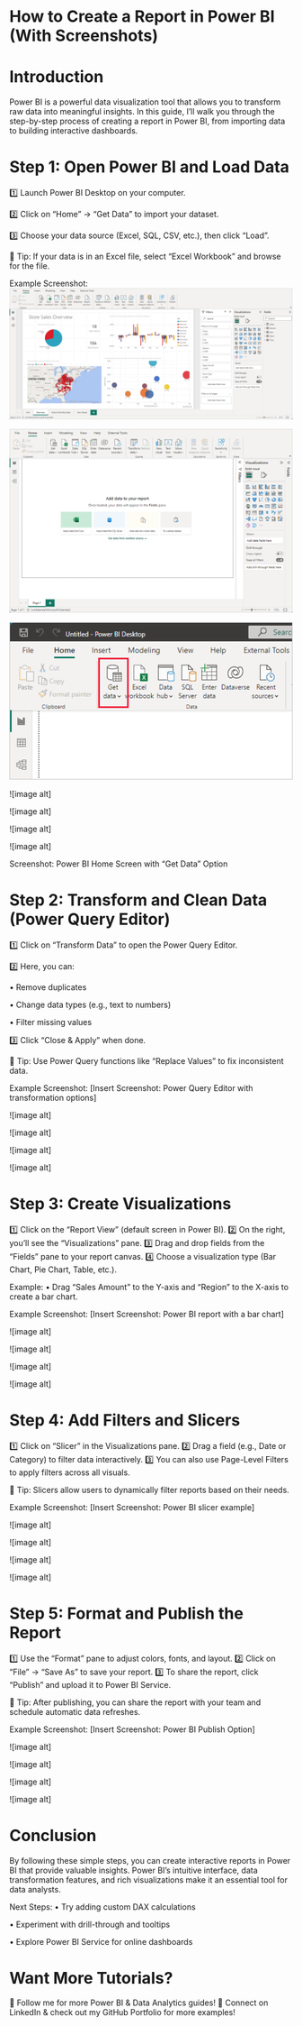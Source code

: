 # How to Create a Report in Power BI (With Screenshots)

# Introduction

Power BI is a powerful data visualization tool that allows you to transform raw data into meaningful insights. In this guide, I’ll walk you through the step-by-step process of creating a report in Power BI, from importing data to building interactive dashboards.

# Step 1: Open Power BI and Load Data

1️⃣ Launch Power BI Desktop on your computer.

2️⃣ Click on “Home” → “Get Data” to import your dataset.

3️⃣ Choose your data source (Excel, SQL, CSV, etc.), then click “Load”.

📌 Tip: If your data is in an Excel file, select “Excel Workbook” and browse for the file.

Example Screenshot:
![image alt](https://github.com/Pavithra8499/How-to-create-a-report-in-Power-BI-with-screenshots-/blob/09ed6edbd820fa4a4c2444dc4c1b555443a84e75/IMG_1665.png)

![image alt](https://github.com/Pavithra8499/How-to-create-a-report-in-Power-BI-with-screenshots-/blob/41c5eeed4a4a434211f9690eaeb55e0dfd64b0db/IMG_1666.png)

![image alt](https://github.com/Pavithra8499/How-to-create-a-report-in-Power-BI-with-screenshots-/blob/4e96cf18bf120acbbed6ffd7452c0cf5ec40fda7/IMG_1667.png)

![image alt]

![image alt]

![image alt]

![image alt]




Screenshot: Power BI Home Screen with “Get Data” Option

# Step 2: Transform and Clean Data (Power Query Editor)

1️⃣ Click on “Transform Data” to open the Power Query Editor.

2️⃣ Here, you can:

• Remove duplicates

• Change data types (e.g., text to numbers)

• Filter missing values

3️⃣ Click “Close & Apply” when done.

📌 Tip: Use Power Query functions like “Replace Values” to fix inconsistent data.

Example Screenshot:
[Insert Screenshot: Power Query Editor with transformation options]

![image alt]

![image alt]

![image alt]

![image alt]

# Step 3: Create Visualizations

1️⃣ Click on the “Report View” (default screen in Power BI).
2️⃣ On the right, you’ll see the “Visualizations” pane.
3️⃣ Drag and drop fields from the “Fields” pane to your report canvas.
4️⃣ Choose a visualization type (Bar Chart, Pie Chart, Table, etc.).

Example:
	•	Drag “Sales Amount” to the Y-axis and “Region” to the X-axis to create a bar chart.

Example Screenshot:
[Insert Screenshot: Power BI report with a bar chart]

![image alt]

![image alt]

![image alt]

![image alt]

# Step 4: Add Filters and Slicers

1️⃣ Click on “Slicer” in the Visualizations pane.
2️⃣ Drag a field (e.g., Date or Category) to filter data interactively.
3️⃣ You can also use Page-Level Filters to apply filters across all visuals.

📌 Tip: Slicers allow users to dynamically filter reports based on their needs.

Example Screenshot:
[Insert Screenshot: Power BI slicer example]

![image alt]

![image alt]

![image alt]

![image alt]

# Step 5: Format and Publish the Report

1️⃣ Use the “Format” pane to adjust colors, fonts, and layout.
2️⃣ Click on “File” → “Save As” to save your report.
3️⃣ To share the report, click “Publish” and upload it to Power BI Service.

📌 Tip: After publishing, you can share the report with your team and schedule automatic data refreshes.

Example Screenshot:
[Insert Screenshot: Power BI Publish Option]

![image alt]

![image alt]

![image alt]

![image alt]

# Conclusion

By following these simple steps, you can create interactive reports in Power BI that provide valuable insights. Power BI’s intuitive interface, data transformation features, and rich visualizations make it an essential tool for data analysts.

Next Steps:
• Try adding custom DAX calculations

• Experiment with drill-through and tooltips

• Explore Power BI Service for online dashboards

# Want More Tutorials?

📌 Follow me for more Power BI & Data Analytics guides!
📌 Connect on LinkedIn & check out my GitHub Portfolio for more examples!
